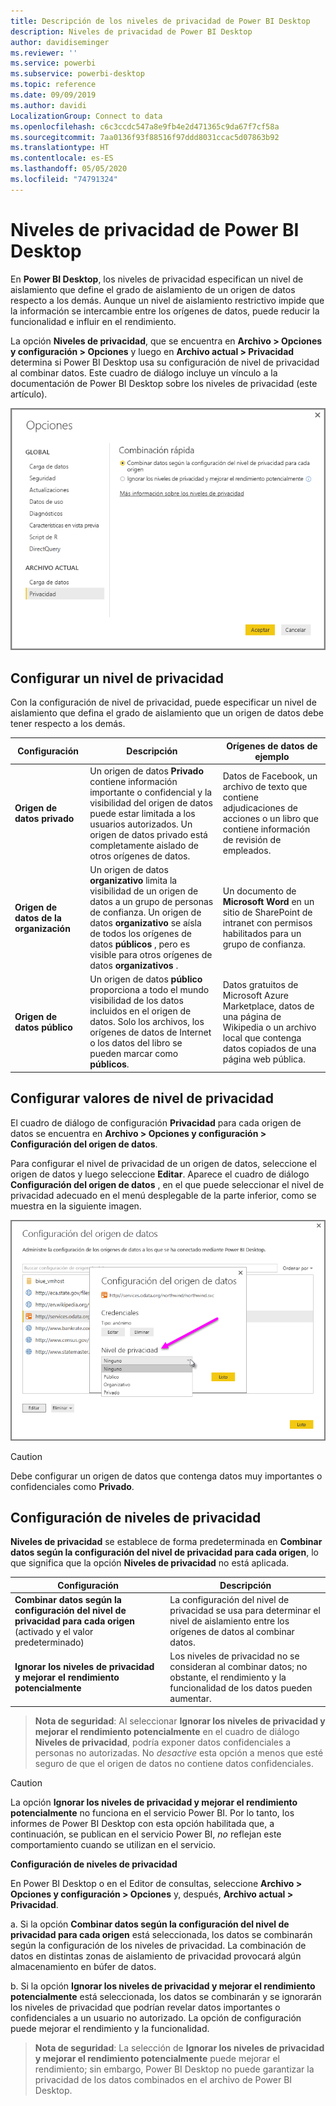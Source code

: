 ```yaml
---
title: Descripción de los niveles de privacidad de Power BI Desktop
description: Niveles de privacidad de Power BI Desktop
author: davidiseminger
ms.reviewer: ''
ms.service: powerbi
ms.subservice: powerbi-desktop
ms.topic: reference
ms.date: 09/09/2019
ms.author: davidi
LocalizationGroup: Connect to data
ms.openlocfilehash: c6c3ccdc547a8e9fb4e2d471365c9da67f7cf58a
ms.sourcegitcommit: 7aa0136f93f88516f97ddd8031ccac5d07863b92
ms.translationtype: HT
ms.contentlocale: es-ES
ms.lasthandoff: 05/05/2020
ms.locfileid: "74791324"
---
```

# <a name="power-bi-desktop-privacy-levels"></a>Niveles de privacidad de Power BI Desktop
En **Power BI Desktop**, los niveles de privacidad especifican un nivel de aislamiento que define el grado de aislamiento de un origen de datos respecto a los demás. Aunque un nivel de aislamiento restrictivo impide que la información se intercambie entre los orígenes de datos, puede reducir la funcionalidad e influir en el rendimiento.

La opción **Niveles de privacidad**, que se encuentra en **Archivo > Opciones y configuración > Opciones** y luego en **Archivo actual > Privacidad** determina si Power BI Desktop usa su configuración de nivel de privacidad al combinar datos. Este cuadro de diálogo incluye un vínculo a la documentación de Power BI Desktop sobre los niveles de privacidad (este artículo).

![](media/desktop-privacy-levels/desktop_privacylevels1.png)

## <a name="configure-a-privacy-level"></a>Configurar un nivel de privacidad
Con la configuración de nivel de privacidad, puede especificar un nivel de aislamiento que defina el grado de aislamiento que un origen de datos debe tener respecto a los demás.

| Configuración | Descripción | Orígenes de datos de ejemplo |
| --- | --- | --- |
| **Origen de datos privado** |Un origen de datos **Privado** contiene información importante o confidencial y la visibilidad del origen de datos puede estar limitada a los usuarios autorizados. Un origen de datos privado está completamente aislado de otros orígenes de datos. |Datos de Facebook, un archivo de texto que contiene adjudicaciones de acciones o un libro que contiene información de revisión de empleados. |
| **Origen de datos de la organización** |Un origen de datos **organizativo** limita la visibilidad de un origen de datos a un grupo de personas de confianza. Un origen de datos **organizativo** se aísla de todos los orígenes de datos **públicos** , pero es visible para otros orígenes de datos **organizativos** . |Un documento de **Microsoft Word** en un sitio de SharePoint de intranet con permisos habilitados para un grupo de confianza. |
| **Origen de datos público** |Un origen de datos **público** proporciona a todo el mundo visibilidad de los datos incluidos en el origen de datos. Solo los archivos, los orígenes de datos de Internet o los datos del libro se pueden marcar como **públicos**. |Datos gratuitos de Microsoft Azure Marketplace, datos de una página de Wikipedia o un archivo local que contenga datos copiados de una página web pública. |

## <a name="configure-privacy-level-settings"></a>Configurar valores de nivel de privacidad
El cuadro de diálogo de configuración **Privacidad** para cada origen de datos se encuentra en **Archivo > Opciones y configuración > Configuración del origen de datos**.

Para configurar el nivel de privacidad de un origen de datos, seleccione el origen de datos y luego seleccione **Editar**. Aparece el cuadro de diálogo **Configuración del origen de datos** , en el que puede seleccionar el nivel de privacidad adecuado en el menú desplegable de la parte inferior, como se muestra en la siguiente imagen.

![](media/desktop-privacy-levels/desktop_privacylevels2.png)

> [!CAUTION]
> Debe configurar un origen de datos que contenga datos muy importantes o confidenciales como **Privado**.
> 

## <a name="configure-privacy-levels"></a>Configuración de niveles de privacidad
**Niveles de privacidad** se establece de forma predeterminada en **Combinar datos según la configuración del nivel de privacidad para cada origen**, lo que significa que la opción **Niveles de privacidad** no está aplicada.

| Configuración | Descripción |
| --- | --- |
| **Combinar datos según la configuración del nivel de privacidad para cada origen** (activado y el valor predeterminado) |La configuración del nivel de privacidad se usa para determinar el nivel de aislamiento entre los orígenes de datos al combinar datos. |
| **Ignorar los niveles de privacidad y mejorar el rendimiento potencialmente** |Los niveles de privacidad no se consideran al combinar datos; no obstante, el rendimiento y la funcionalidad de los datos pueden aumentar. |

> **Nota de seguridad**: Al seleccionar **Ignorar los niveles de privacidad y mejorar el rendimiento potencialmente** en el cuadro de diálogo **Niveles de privacidad**, podría exponer datos confidenciales a personas no autorizadas. No *desactive* esta opción a menos que esté seguro de que el origen de datos no contiene datos confidenciales.
> 
> 

> [!CAUTION]
> La opción **Ignorar los niveles de privacidad y mejorar el rendimiento potencialmente** no funciona en el servicio Power BI. Por lo tanto, los informes de Power BI Desktop con esta opción habilitada que, a continuación, se publican en el servicio Power BI, *no* reflejan este comportamiento cuando se utilizan en el servicio.
> 

**Configuración de niveles de privacidad**

En Power BI Desktop o en el Editor de consultas, seleccione **Archivo > Opciones y configuración > Opciones** y, después, **Archivo actual > Privacidad**.

a. Si la opción **Combinar datos según la configuración del nivel de privacidad para cada origen** está seleccionada, los datos se combinarán según la configuración de los niveles de privacidad. La combinación de datos en distintas zonas de aislamiento de privacidad provocará algún almacenamiento en búfer de datos.

b. Si la opción **Ignorar los niveles de privacidad y mejorar el rendimiento potencialmente** está seleccionada, los datos se combinarán y se ignorarán los niveles de privacidad que podrían revelar datos importantes o confidenciales a un usuario no autorizado. La opción de configuración puede mejorar el rendimiento y la funcionalidad.

> **Nota de seguridad**: La selección de **Ignorar los niveles de privacidad y mejorar el rendimiento potencialmente** puede mejorar el rendimiento; sin embargo, Power BI Desktop no puede garantizar la privacidad de los datos combinados en el archivo de Power BI Desktop.
> 
> 

